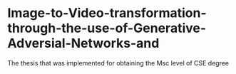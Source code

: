 # Image-to-Video-transformation-through-the-use-of-Generative-Adversial-Networks-and
The thesis that was implemented for obtaining the Msc level of CSE degree
